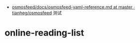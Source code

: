 - [osmosfeed/docs/osmosfeed-yaml-reference.md at master · tianheg/osmosfeed](https://github.com/tianheg/osmosfeed/blob/master/docs/osmosfeed-yaml-reference.md) 测试
# online-reading-list